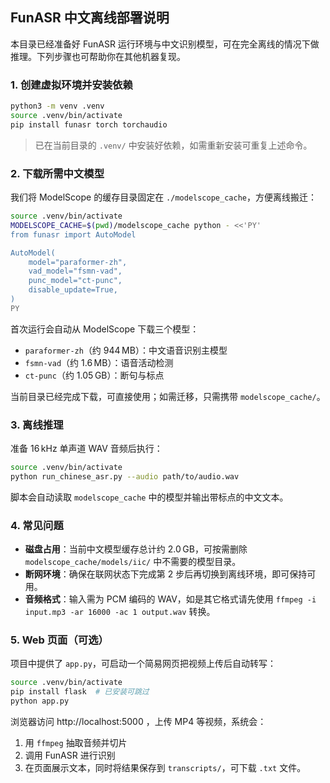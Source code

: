 ## FunASR 中文离线部署说明

本目录已经准备好 FunASR 运行环境与中文识别模型，可在完全离线的情况下做推理。下列步骤也可帮助你在其他机器复现。

### 1. 创建虚拟环境并安装依赖

```bash
python3 -m venv .venv
source .venv/bin/activate
pip install funasr torch torchaudio
```

> 已在当前目录的 `.venv/` 中安装好依赖，如需重新安装可重复上述命令。

### 2. 下载所需中文模型

我们将 ModelScope 的缓存目录固定在 `./modelscope_cache`，方便离线搬迁：

```bash
source .venv/bin/activate
MODELSCOPE_CACHE=$(pwd)/modelscope_cache python - <<'PY'
from funasr import AutoModel

AutoModel(
    model="paraformer-zh",
    vad_model="fsmn-vad",
    punc_model="ct-punc",
    disable_update=True,
)
PY
```

首次运行会自动从 ModelScope 下载三个模型：

- `paraformer-zh`（约 944 MB）：中文语音识别主模型  
- `fsmn-vad`（约 1.6 MB）：语音活动检测  
- `ct-punc`（约 1.05 GB）：断句与标点

当前目录已经完成下载，可直接使用；如需迁移，只需携带 `modelscope_cache/`。

### 3. 离线推理

准备 16 kHz 单声道 WAV 音频后执行：

```bash
source .venv/bin/activate
python run_chinese_asr.py --audio path/to/audio.wav
```

脚本会自动读取 `modelscope_cache` 中的模型并输出带标点的中文文本。

### 4. 常见问题

- **磁盘占用**：当前中文模型缓存总计约 2.0 GB，可按需删除 `modelscope_cache/models/iic/` 中不需要的模型目录。  
- **断网环境**：确保在联网状态下完成第 2 步后再切换到离线环境，即可保持可用。  
- **音频格式**：输入需为 PCM 编码的 WAV，如是其它格式请先使用 `ffmpeg -i input.mp3 -ar 16000 -ac 1 output.wav` 转换。

### 5. Web 页面（可选）

项目中提供了 `app.py`，可启动一个简易网页把视频上传后自动转写：

```bash
source .venv/bin/activate
pip install flask  # 已安装可跳过
python app.py
```

浏览器访问 http://localhost:5000 ，上传 MP4 等视频，系统会：

1. 用 `ffmpeg` 抽取音频并切片  
2. 调用 FunASR 进行识别  
3. 在页面展示文本，同时将结果保存到 `transcripts/`，可下载 `.txt` 文件。
